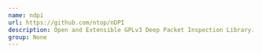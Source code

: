 ```yaml
---
name: ndpi
url: https://github.com/ntop/nDPI
description: Open and Extensible GPLv3 Deep Packet Inspection Library.
group: None
---
```


